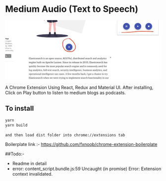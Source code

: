 
# Medium Audio (Text to Speech)

![alt text](https://github.com/mukul13/medium-audio/blob/master/preview.png)

A Chrome Extension Using React, Redux and Material UI. 
After installing, Click on Play button to listen to medium blogs as podcasts. 


## To install 
```
yarn
yarn build

and then load dist folder into chrome://extensions tab
```

Boilerplate link :- https://github.com/fxnoob/chrome-extension-boilerplate



##Todo:- 
- Readme in detail
- error: content_script.bundle.js:59 Uncaught (in promise) Error: Extension context invalidated.